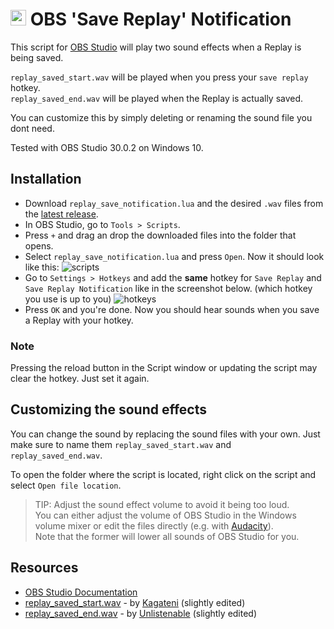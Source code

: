 # <img src="https://github.com/mriot/mriot/assets/24588573/f47f8b7c-591f-48a9-989b-96b3eaec23e2" height="25px" alt="obs logo"> OBS 'Save Replay' Notification

This script for [OBS Studio](https://obsproject.com/) will play two sound effects when a Replay is being saved.  

`replay_saved_start.wav` will be played when you press your `save replay` hotkey.  
`replay_saved_end.wav` will be played when the Replay is actually saved.

You can customize this by simply deleting or renaming the sound file you dont need.

Tested with OBS Studio 30.0.2 on Windows 10.

## Installation

- Download `replay_save_notification.lua` and the desired `.wav` files from the [latest release](https://github.com/mriot/obs-replay-save-notification/releases).
- In OBS Studio, go to `Tools > Scripts`.
- Press `+` and drag an drop the downloaded files into the folder that opens.
- Select `replay_save_notification.lua` and press `Open`. Now it should look like this:
  ![scripts](https://github.com/mriot/mriot/assets/24588573/c4ef7c21-e9dd-4788-8c2d-2498ab56c9fb)
- Go to `Settings > Hotkeys` and add the **same** hotkey for `Save Replay` and `Save Replay Notification` like in the screenshot below. (which hotkey you use is up to you)
  ![hotkeys](https://github.com/mriot/mriot/assets/24588573/f21f6864-53e4-46c7-8a52-319ae05688b4)
- Press `OK` and you're done. Now you should hear sounds when you save a Replay with your hotkey.

### Note

Pressing the reload button in the Script window or updating the script may clear the hotkey. Just set it again.

## Customizing the sound effects

You can change the sound by replacing the sound files with your own. Just make sure to name them `replay_saved_start.wav` and `replay_saved_end.wav`.

To open the folder where the script is located, right click on the script and select `Open file location`.

> TIP: Adjust the sound effect volume to avoid it being too loud.  
> You can either adjust the volume of OBS Studio in the Windows volume mixer or edit the files directly (e.g. with [Audacity](https://www.audacityteam.org/)).  
> Note that the former will lower all sounds of OBS Studio for you.

## Resources

- [OBS Studio Documentation](https://docs.obsproject.com/)
- [replay_saved_start.wav](./replay_saved_start.wav) - by [Kagateni](https://freesound.org/people/Kagateni/sounds/404358/) (slightly edited)
- [replay_saved_end.wav](./replay_saved_end.wav) - by [Unlistenable](https://freesound.org/people/Unlistenable/sounds/391540/) (slightly edited)
